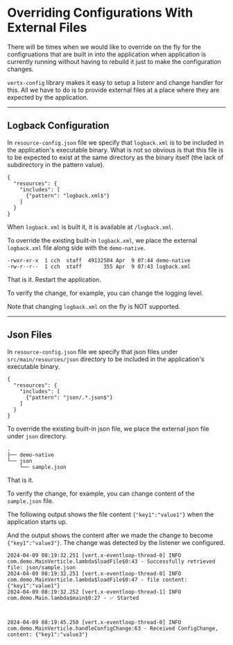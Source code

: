 # Overriding Configurations With External Files

There will be times when we would like to override on the fly for the configruations that are built in into the application when application is currently running without having to rebuild it just to make the configuration changes.

`vertx-config` library makes it easy to setup a listenr and change handler for this. All we have to do is to provide external files at a place where they are expected by the application.

---

## Logback Configuration

In `resource-config.json` file we specify that `logback.xml` is to be included in the application's executable binary. What is not so obvious is that this file is to be expected to exist at the same directory as the binary itself (the lack of subdirectory in the pattern value).

```
{
  "resources": {
    "includes": [
      {"pattern": "logback.xml$"}
    ]
  }
}
```

When `logback.xml` is built it, it is available at `/logback.xml`.


To override the existing built-in `logback.xml`, we place the external `logback.xml` file along side with the `demo-native`.


```
-rwxr-xr-x  1 cch  staff  49132504 Apr  9 07:44 demo-native
-rw-r--r--  1 cch  staff       355 Apr  9 07:43 logback.xml
```


That is it. Restart the application.

To verify the change, for example, you can change the logging level.

Note that changing `logback.xml` on the fly is NOT supported.


---

## Json Files


In `resource-config.json` file we specify that json files under `src/main/resources/json` directory to be included in the application's executable binary.

```
{
  "resources": {
    "includes": [
      {"pattern": "json/.*.json$"}
    ]
  }
}
```

To override the existing built-in json file, we place the external json file under `json` directory.


```
.
├── demo-native
└── json
    └── sample.json
```


That is it.

To verify the change, for example, you can change content of the `sample.json` file.

The following output shows the file content `{"key1":"value1"}` when the application starts up.

And the output shows the content after we made the change to become `{"key1":"value3"}`. The change was detected by the listener we configured.


```
2024-04-09 08:19:32.251 [vert.x-eventloop-thread-0] INFO  com.demo.MainVerticle.lambda$loadFile$0:43 - Successfully retrieved file: json/sample.json
2024-04-09 08:19:32.251 [vert.x-eventloop-thread-0] INFO  com.demo.MainVerticle.lambda$loadFile$0:47 - file content: {"key1":"value1"}
2024-04-09 08:19:32.252 [vert.x-eventloop-thread-1] INFO  com.demo.Main.lambda$main$0:27 - ✅ Started



2024-04-09 08:19:45.250 [vert.x-eventloop-thread-0] INFO  com.demo.MainVerticle.handleConfigChange:63 - Received ConfigChange, content: {"key1":"value3"}
```

<br>

